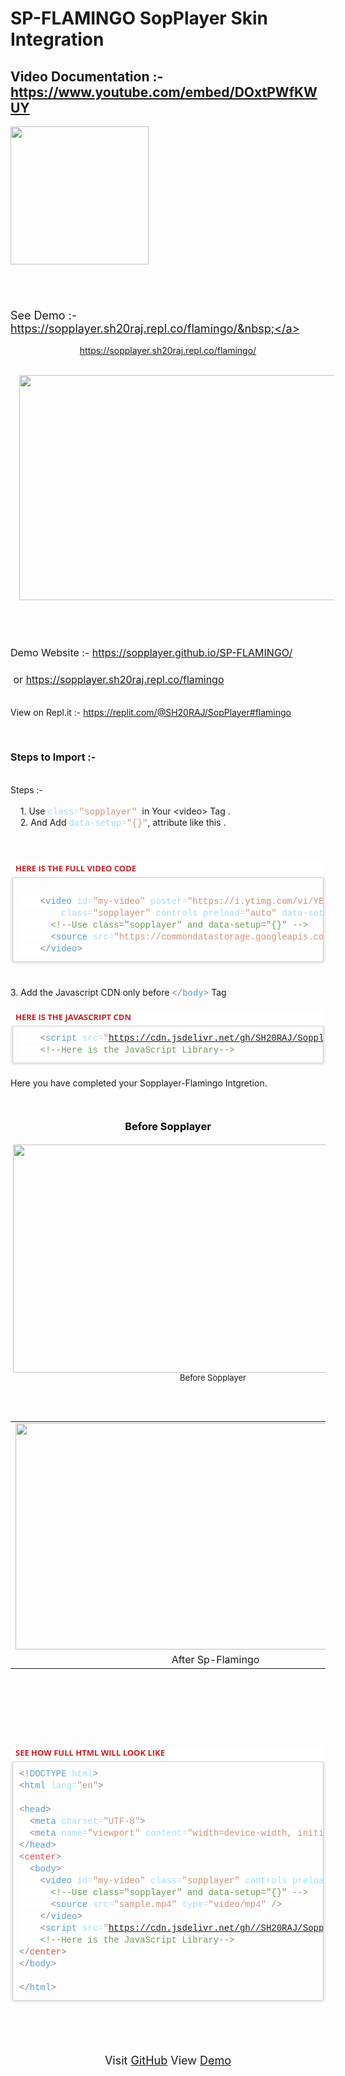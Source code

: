 # SP-FLAMINGO SopPlayer Skin Integration
  
    
 ##   Video Documentation :- https://www.youtube.com/embed/DOxtPWfKWUY
  
<img height="221" src="https://1.bp.blogspot.com/-GyvrQGGJemM/YBpPg_hWpbI/AAAAAAAAAfs/a3VhRqcsSKwzXyeWketUGqq0Bs8BZ3pHwCLcBGAsYHQ/w221-h221/play.png" width="221" /></div><div class="separator" style="clear: both; text-align: center;"><br /></div><div class="separator" style="clear: both; text-align: center;"><br /></div><h3 style="text-align: left;"><span style="font-weight: normal;"><span style="font-size: large;">See Demo :- <a href="https://sopplayer.sh20raj.repl.co/flamingo/" target="_blank" rel="dofollow">https://sopplayer.sh20raj.repl.co/flamingo/&nbsp;</a></span></span></h3><div style="text-align: center;">

  

https://sopplayer.sh20raj.repl.co/flamingo/


</div><div><br /></div><div class="separator" style="clear: both; text-align: center;"><a href="https://1.bp.blogspot.com/-R6vR1X23fEw/YBpPzdiX8wI/AAAAAAAAAf0/lk_2ivo5HI4ZTXz2dtDrR-iI8aeUcLRXwCLcBGAsYHQ/s1039/sp-flamingo.PNG" style="margin-left: 1em; margin-right: 1em;"><img border="0" data-original-height="586" data-original-width="1039" height="360" src="https://1.bp.blogspot.com/-R6vR1X23fEw/YBpPzdiX8wI/AAAAAAAAAf0/lk_2ivo5HI4ZTXz2dtDrR-iI8aeUcLRXwCLcBGAsYHQ/w640-h360/sp-flamingo.PNG" width="640" /></a></div><div><br /></div><div><br /></div><div><br /></div><h3 style="text-align: left;"><span style="font-size: medium; font-weight: normal;">Demo Website :-&nbsp;<a href="https://sopplayer.github.io/SP-FLAMINGO/">https://sopplayer.github.io/SP-FLAMINGO/</a></span></h3><h3 style="text-align: left;"><span style="font-size: medium; font-weight: normal;">&nbsp;or&nbsp;<a href="https://sopplayer.sh20raj.repl.co/flamingo">https://sopplayer.sh20raj.repl.co/flamingo</a></span></h3><div><br /></div><div>View on Repl.it :-&nbsp;<a href="https://replit.com/@SH20RAJ/SopPlayer#flamingo">https://replit.com/@SH20RAJ/SopPlayer#flamingo</a></div><p><br /></p><h3 style="text-align: left;"><span style="font-size: medium;">Steps to Import :-&nbsp;</span></h3><div><br /></div><div style="background-attachment: initial; background-clip: initial; background-image: initial; background-origin: initial; background-position: 0px 0px; background-repeat: initial; background-size: initial; border: 0px; margin: 0px; outline: 0px; padding: 0px; transition: all 0.3s ease 0s; vertical-align: baseline;"><div style="background-attachment: initial; background-clip: initial; background-image: initial; background-origin: initial; background-position: 0px 0px; background-repeat: initial; background-size: initial; border: 0px; margin: 0px; outline: 0px; padding: 0px; transition: all 0.3s ease 0s; vertical-align: baseline;">Steps :-&nbsp;</div><div style="background-attachment: initial; background-clip: initial; background-image: initial; background-origin: initial; background-position: 0px 0px; background-repeat: initial; background-size: initial; border: 0px; margin: 0px; outline: 0px; padding: 0px; transition: all 0.3s ease 0s; vertical-align: baseline;"><br style="outline: 0px; transition: all 0.3s ease 0s;" /></div><div style="background-attachment: initial; background-clip: initial; background-image: initial; background-origin: initial; background-position: 0px 0px; background-repeat: initial; background-size: initial; border: 0px; margin: 0px; outline: 0px; padding: 0px; transition: all 0.3s ease 0s; vertical-align: baseline;">&nbsp;<span style="background-attachment: initial; background-clip: initial; background-image: initial; background-origin: initial; background-position: 0px 0px; background-repeat: initial; background-size: initial; border: 0px; margin: 0px; outline: 0px; padding: 0px; transition: all 0.3s ease 0s; vertical-align: baseline;">&nbsp;&nbsp;&nbsp;</span>1. Use&nbsp;<span style="background-attachment: initial; background-clip: initial; background-image: initial; background-origin: initial; background-position: 0px 0px; background-repeat: initial; background-size: initial; border: 0px; color: #9cdcfe; font-family: Consolas, &quot;Courier New&quot;, monospace; font-size: 14px; margin: 0px; outline: 0px; padding: 0px; transition: all 0.3s ease 0s; vertical-align: baseline; white-space: pre;">class</span><span style="background: 0px 0px white; border: 0px; color: #d4d4d4; font-family: Consolas, &quot;Courier New&quot;, monospace; font-size: 14px; margin: 0px; outline: 0px; padding: 0px; transition: all 0.3s ease 0s; vertical-align: baseline; white-space: pre;">=</span><span style="background-attachment: initial; background-clip: initial; background-image: initial; background-origin: initial; background-position: 0px 0px; background-repeat: initial; background-size: initial; border: 0px; color: #ce9178; font-family: Consolas, &quot;Courier New&quot;, monospace; font-size: 14px; margin: 0px; outline: 0px; padding: 0px; transition: all 0.3s ease 0s; vertical-align: baseline; white-space: pre;">"sopplayer" </span>in Your &lt;video&gt; Tag .</div><div style="background-attachment: initial; background-clip: initial; background-image: initial; background-origin: initial; background-position: 0px 0px; background-repeat: initial; background-size: initial; border: 0px; margin: 0px; outline: 0px; padding: 0px; transition: all 0.3s ease 0s; vertical-align: baseline;"><span style="background-attachment: initial; background-clip: initial; background-image: initial; background-origin: initial; background-position: 0px 0px; background-repeat: initial; background-size: initial; border: 0px; margin: 0px; outline: 0px; padding: 0px; transition: all 0.3s ease 0s; vertical-align: baseline;">&nbsp;&nbsp; &nbsp;</span>2. And Add&nbsp;<span style="background-attachment: initial; background-clip: initial; background-image: initial; background-origin: initial; background-position: 0px 0px; background-repeat: initial; background-size: initial; border: 0px; color: #9cdcfe; font-family: Consolas, &quot;Courier New&quot;, monospace; font-size: 14px; margin: 0px; outline: 0px; padding: 0px; transition: all 0.3s ease 0s; vertical-align: baseline; white-space: pre;">data-setup</span><span style="background: 0px 0px white; border: 0px; color: #d4d4d4; font-family: Consolas, &quot;Courier New&quot;, monospace; font-size: 14px; margin: 0px; outline: 0px; padding: 0px; transition: all 0.3s ease 0s; vertical-align: baseline; white-space: pre;">=</span><span style="background-attachment: initial; background-clip: initial; background-image: initial; background-origin: initial; background-position: 0px 0px; background-repeat: initial; background-size: initial; border: 0px; color: #ce9178; font-family: Consolas, &quot;Courier New&quot;, monospace; font-size: 14px; margin: 0px; outline: 0px; padding: 0px; transition: all 0.3s ease 0s; vertical-align: baseline; white-space: pre;">"{}"</span>, attribute like this .</div><div style="background-attachment: initial; background-clip: initial; background-image: initial; background-origin: initial; background-position: 0px 0px; background-repeat: initial; background-size: initial; border: 0px; margin: 0px; outline: 0px; padding: 0px; transition: all 0.3s ease 0s; vertical-align: baseline;"><br style="outline: 0px; transition: all 0.3s ease 0s;" /></div><div style="background-attachment: initial; background-clip: initial; background-image: initial; background-origin: initial; background-position: 0px 0px; background-repeat: initial; background-size: initial; border: 0px; margin: 0px; outline: 0px; padding: 0px; transition: all 0.3s ease 0s; vertical-align: baseline;"><br style="outline: 0px; transition: all 0.3s ease 0s;" /></div><div style="background-attachment: initial; background-clip: initial; background-image: initial; background-origin: initial; background-position: 0px 0px; background-repeat: initial; background-size: initial; border: 0px; margin: 0px; outline: 0px; padding: 0px; transition: all 0.3s ease 0s; vertical-align: baseline;"><br /></div><div style="background-attachment: initial; background-clip: initial; background-image: initial; background-origin: initial; background-position: 0px 0px; background-repeat: initial; background-size: initial; border: 0px; margin: 0px; outline: 0px; padding: 0px; transition: all 0.3s ease 0s; vertical-align: baseline;"><div class="block section ng-scope" data-pos="1" ng-if="is_sidebar === undefined || is_sidebar == !!section.sidebar" ng-repeat="(k, section) in sections" style="background-attachment: initial; background-clip: initial; background-image: initial; background-origin: initial; background-position: 0px 0px; background-repeat: initial; background-size: initial; border: 0px; box-sizing: border-box; margin: 0px 0px 20px; outline: 0px; padding: 0px; position: relative; transition: all 0.3s ease 0s; vertical-align: baseline;"><div ng-switch="section.type" style="background-attachment: initial; background-clip: initial; background-image: initial; background-origin: initial; background-position: 0px 0px; background-repeat: initial; background-size: initial; border: 0px; box-sizing: border-box; margin: 0px; outline: 0px; padding: 0px; transition: all 0.3s ease 0s; vertical-align: baseline;"><div class="ng-scope" ng-switch-when="code" style="background-attachment: initial; background-clip: initial; background-image: initial; background-origin: initial; background-position: 0px 0px; background-repeat: initial; background-size: initial; border: 0px; box-sizing: border-box; margin: 0px; outline: 0px; padding: 0px; transition: all 0.3s ease 0s; vertical-align: baseline;"><div class="block-code block-show-code ng-isolate-scope ng-valid" ng-model="section.data" style="background-attachment: initial; background-clip: initial; background-image: initial; background-origin: initial; background-position: 0px 0px; background-repeat: initial; background-size: initial; border-radius: 3px; border: 0px; box-sizing: border-box; margin: 0px 0px 20px; outline: 0px; padding: 3px; transition: all 0.3s ease 0s; vertical-align: baseline;" type="section.type"><div class="code-tabs" style="background: 0px 0px white; border: 0px; box-sizing: border-box; color: #474a54; font-family: &quot;Open Sans&quot;, sans-serif; font-size: 14px; margin: -1px 0px 0px; outline: 0px; padding: 0px; position: relative; transition: all 0.3s ease 0s; vertical-align: baseline; z-index: 10;"><div class="ng-scope tab on" ng-class="{tab: true, on:$index==current, off:$index!=current}" ng-repeat="tab in data.codes track by $id($index)" style="background: 0px 0px; border: 0px; box-sizing: border-box; color: #bbbbbb; display: inline-block; font-size: 13px; margin: 0px; outline: 0px; padding: 0px; transition: all 0.3s ease 0s; vertical-align: baseline;"><span class="ng-binding ng-scope" ng-if="!tab.status" style="background: 0px 0px; border: 0px; box-sizing: border-box; color: #ce2025; display: inline-block; font-weight: 700; margin: 0px; outline: 0px; padding: 2px 5px 5px; transition: all 0.3s ease 0s; vertical-align: baseline;">HERE IS THE FULL VIDEO CODE</span></div></div><div class="ng-scope" ng-repeat="tab in data.codes track by $id($index)" ng-show="$index==current" style="background-attachment: initial; background-clip: initial; background-image: initial; background-origin: initial; background-position: 0px 0px; background-repeat: initial; background-size: initial; border: 0px; box-sizing: border-box; margin: 0px; outline: 0px; padding: 0px; transition: all 0.3s ease 0s; vertical-align: baseline;"><pre class="cm-s-neo" data-mode="html" ng-if="data.codes[$index].code != &quot;&quot;" style="background-attachment: initial; background-clip: initial; background-image: initial; background-origin: initial; background-position: 0px 0px; background-repeat: initial; background-size: initial; border-radius: 4px; border: 1px solid rgb(204, 204, 204); box-shadow: rgb(238, 238, 238) 0px 0px 0px 3px; box-sizing: border-box; line-height: 1.42857; margin-bottom: 0px; margin-top: 0px; outline: 0px; overflow-wrap: break-word; overflow: auto; padding: 10px; transition: all 0.3s ease 0s; vertical-align: baseline; word-break: break-all;"><div style="background-attachment: initial; background-clip: initial; background-image: initial; background-origin: initial; background-position: 0px 0px; background-repeat: initial; background-size: initial; border: 0px; line-height: 19px; margin: 0px; outline: 0px; padding: 0px; transition: all 0.3s ease 0s; vertical-align: baseline;"><div style="background-attachment: initial; background-clip: initial; background-image: initial; background-origin: initial; background-position: 0px 0px; background-repeat: initial; background-size: initial; border: 0px; line-height: 19px; margin: 0px; outline: 0px; padding: 0px; transition: all 0.3s ease 0s; vertical-align: baseline;"><div style="background-attachment: initial; background-clip: initial; background-image: initial; background-origin: initial; background-position: 0px 0px; background-repeat: initial; background-size: initial; border: 0px; color: #d4d4d4; font-family: Consolas, &quot;Courier New&quot;, monospace; font-size: 14px; margin: 0px; outline: 0px; padding: 0px; transition: all 0.3s ease 0s; vertical-align: baseline; white-space: pre;"><br style="outline: 0px; transition: all 0.3s ease 0s;" /></div><div style="background-attachment: initial; background-clip: initial; background-image: initial; background-origin: initial; background-position: 0px 0px; background-repeat: initial; background-size: initial; border: 0px; margin: 0px; outline: 0px; padding: 0px; transition: all 0.3s ease 0s; vertical-align: baseline;"><span style="background: 0px 0px white; border: 0px; color: #d4d4d4; font-family: Consolas, &quot;Courier New&quot;, monospace; font-size: 14px; margin: 0px; outline: 0px; padding: 0px; transition: all 0.3s ease 0s; vertical-align: baseline; white-space: pre;">&nbsp;&nbsp;&nbsp;&nbsp;<span style="background: 0px 0px; border: 0px; color: grey; margin: 0px; outline: 0px; padding: 0px; transition: all 0.3s ease 0s; vertical-align: baseline;">&lt;</span><span style="background: 0px 0px; border: 0px; color: #569cd6; margin: 0px; outline: 0px; padding: 0px; transition: all 0.3s ease 0s; vertical-align: baseline;">video</span>&nbsp;<span style="background: 0px 0px; border: 0px; color: #9cdcfe; margin: 0px; outline: 0px; padding: 0px; transition: all 0.3s ease 0s; vertical-align: baseline;">id</span>=<span style="background: 0px 0px; border: 0px; color: #ce9178; margin: 0px; outline: 0px; padding: 0px; transition: all 0.3s ease 0s; vertical-align: baseline;">"my-video"</span>&nbsp;<span style="background: 0px 0px; border: 0px; color: #9cdcfe; margin: 0px; outline: 0px; padding: 0px; transition: all 0.3s ease 0s; vertical-align: baseline;">poster</span></span><span style="background-color: white; color: #d4d4d4; font-family: Consolas, &quot;Courier New&quot;, monospace; font-size: 14px; white-space: pre;">=</span><span style="color: #ce9178; font-family: Consolas, &quot;Courier New&quot;, monospace; font-size: 14px; white-space: pre;">"</span><span style="color: #ce9178; font-family: Consolas, Courier New, monospace;">https://i.ytimg.com/vi/YE7VzlLtp-4/maxresdefault.jpg</span><span style="color: #ce9178; font-family: Consolas, &quot;Courier New&quot;, monospace; font-size: 14px; white-space: pre;">"</span><span style="background-attachment: initial; background-clip: initial; background-image: initial; background-origin: initial; background-position: 0px 0px; background-repeat: initial; background-size: initial; border: 0px; color: #9cdcfe; font-family: Consolas, &quot;Courier New&quot;, monospace; font-size: 14px; margin: 0px; outline: 0px; padding: 0px; transition: all 0.3s ease 0s; vertical-align: baseline; white-space: pre;">  </span></div><div style="background-attachment: initial; background-clip: initial; background-image: initial; background-origin: initial; background-position: 0px 0px; background-repeat: initial; background-size: initial; border: 0px; color: #d4d4d4; font-family: Consolas, &quot;Courier New&quot;, monospace; font-size: 14px; margin: 0px; outline: 0px; padding: 0px; transition: all 0.3s ease 0s; vertical-align: baseline; white-space: pre;"><span style="background-attachment: initial; background-clip: initial; background-image: initial; background-origin: initial; background-position: 0px 0px; background-repeat: initial; background-size: initial; border: 0px; color: #9cdcfe; margin: 0px; outline: 0px; padding: 0px; transition: all 0.3s ease 0s; vertical-align: baseline;"><span>&nbsp;&nbsp; &nbsp;</span><span>&nbsp;&nbsp; &nbsp;</span>class</span><span style="background-color: white;">=</span><span style="background-attachment: initial; background-clip: initial; background-image: initial; background-origin: initial; background-position: 0px 0px; background-repeat: initial; background-size: initial; border: 0px; color: #ce9178; margin: 0px; outline: 0px; padding: 0px; transition: all 0.3s ease 0s; vertical-align: baseline;">"sopplayer"</span><span style="background-color: white;">&nbsp;</span><span style="background-attachment: initial; background-clip: initial; background-image: initial; background-origin: initial; background-position: 0px 0px; background-repeat: initial; background-size: initial; border: 0px; color: #9cdcfe; margin: 0px; outline: 0px; padding: 0px; transition: all 0.3s ease 0s; vertical-align: baseline;">controls</span><span style="background-color: white;">&nbsp;</span><span style="background-attachment: initial; background-clip: initial; background-image: initial; background-origin: initial; background-position: 0px 0px; background-repeat: initial; background-size: initial; border: 0px; color: #9cdcfe; margin: 0px; outline: 0px; padding: 0px; transition: all 0.3s ease 0s; vertical-align: baseline;">preload</span><span style="background-color: white;">=</span><span style="background-attachment: initial; background-clip: initial; background-image: initial; background-origin: initial; background-position: 0px 0px; background-repeat: initial; background-size: initial; border: 0px; color: #ce9178; margin: 0px; outline: 0px; padding: 0px; transition: all 0.3s ease 0s; vertical-align: baseline;">"auto"</span><span style="background-color: white;">&nbsp;</span><span style="background-attachment: initial; background-clip: initial; background-image: initial; background-origin: initial; background-position: 0px 0px; background-repeat: initial; background-size: initial; border: 0px; color: #9cdcfe; margin: 0px; outline: 0px; padding: 0px; transition: all 0.3s ease 0s; vertical-align: baseline;">data-setup</span><span style="background-color: white;">=</span><span style="background-attachment: initial; background-clip: initial; background-image: initial; background-origin: initial; background-position: 0px 0px; background-repeat: initial; background-size: initial; border: 0px; color: #ce9178; margin: 0px; outline: 0px; padding: 0px; transition: all 0.3s ease 0s; vertical-align: baseline;">"{}"</span><span style="background-color: white;">&nbsp;</span><span style="background-attachment: initial; background-clip: initial; background-image: initial; background-origin: initial; background-position: 0px 0px; background-repeat: initial; background-size: initial; border: 0px; color: #9cdcfe; margin: 0px; outline: 0px; padding: 0px; transition: all 0.3s ease 0s; vertical-align: baseline;">width</span><span style="background-color: white;">=</span><span style="background-attachment: initial; background-clip: initial; background-image: initial; background-origin: initial; background-position: 0px 0px; background-repeat: initial; background-size: initial; border: 0px; color: #ce9178; margin: 0px; outline: 0px; padding: 0px; transition: all 0.3s ease 0s; vertical-align: baseline;">"500px"</span><span style="background-attachment: initial; background-clip: initial; background-image: initial; background-origin: initial; background-position: 0px 0px; background-repeat: initial; background-size: initial; border: 0px; color: grey; margin: 0px; outline: 0px; padding: 0px; transition: all 0.3s ease 0s; vertical-align: baseline;">&gt;</span></div><div style="background-attachment: initial; background-clip: initial; background-image: initial; background-origin: initial; background-position: 0px 0px; background-repeat: initial; background-size: initial; border: 0px; color: #d4d4d4; font-family: Consolas, &quot;Courier New&quot;, monospace; font-size: 14px; margin: 0px; outline: 0px; padding: 0px; transition: all 0.3s ease 0s; vertical-align: baseline; white-space: pre;"><span style="background: 0px 0px white; border: 0px; margin: 0px; outline: 0px; padding: 0px; transition: all 0.3s ease 0s; vertical-align: baseline;">&nbsp;&nbsp;&nbsp;&nbsp;&nbsp;&nbsp;<span style="background: 0px 0px; border: 0px; color: #6a9955; margin: 0px; outline: 0px; padding: 0px; transition: all 0.3s ease 0s; vertical-align: baseline;">&lt;!--Use&nbsp;class="sopplayer"&nbsp;and&nbsp;data-setup="{}"&nbsp;--&gt;</span></span></div><div style="background-attachment: initial; background-clip: initial; background-image: initial; background-origin: initial; background-position: 0px 0px; background-repeat: initial; background-size: initial; border: 0px; color: #d4d4d4; font-family: Consolas, &quot;Courier New&quot;, monospace; font-size: 14px; margin: 0px; outline: 0px; padding: 0px; transition: all 0.3s ease 0s; vertical-align: baseline; white-space: pre;"><span style="background: 0px 0px white; border: 0px; margin: 0px; outline: 0px; padding: 0px; transition: all 0.3s ease 0s; vertical-align: baseline;">&nbsp;&nbsp;&nbsp;&nbsp;&nbsp;&nbsp;<span style="background: 0px 0px; border: 0px; color: grey; margin: 0px; outline: 0px; padding: 0px; transition: all 0.3s ease 0s; vertical-align: baseline;">&lt;</span><span style="background: 0px 0px; border: 0px; color: #569cd6; margin: 0px; outline: 0px; padding: 0px; transition: all 0.3s ease 0s; vertical-align: baseline;">source</span>&nbsp;<span style="background: 0px 0px; border: 0px; color: #9cdcfe; margin: 0px; outline: 0px; padding: 0px; transition: all 0.3s ease 0s; vertical-align: baseline;">src</span>=<span style="background: 0px 0px; border: 0px; color: #ce9178; margin: 0px; outline: 0px; padding: 0px; transition: all 0.3s ease 0s; vertical-align: baseline;">"https://commondatastorage.googleapis.com/gtv-videos-bucket/CastVideos/mp4/BigBuckBunny.mp4"</span>&nbsp;<span style="background: 0px 0px; border: 0px; color: #9cdcfe; margin: 0px; outline: 0px; padding: 0px; transition: all 0.3s ease 0s; vertical-align: baseline;">type</span>=<span style="background: 0px 0px; border: 0px; color: #ce9178; margin: 0px; outline: 0px; padding: 0px; transition: all 0.3s ease 0s; vertical-align: baseline;">"video/mp4"</span>&nbsp;<span style="background: 0px 0px; border: 0px; color: grey; margin: 0px; outline: 0px; padding: 0px; transition: all 0.3s ease 0s; vertical-align: baseline;">/&gt;</span></span></div><div style="background-attachment: initial; background-clip: initial; background-image: initial; background-origin: initial; background-position: 0px 0px; background-repeat: initial; background-size: initial; border: 0px; color: #d4d4d4; font-family: Consolas, &quot;Courier New&quot;, monospace; font-size: 14px; margin: 0px; outline: 0px; padding: 0px; transition: all 0.3s ease 0s; vertical-align: baseline; white-space: pre;"><span style="background: 0px 0px white; border: 0px; margin: 0px; outline: 0px; padding: 0px; transition: all 0.3s ease 0s; vertical-align: baseline;">&nbsp;&nbsp;&nbsp;&nbsp;<span style="background: 0px 0px; border: 0px; color: grey; margin: 0px; outline: 0px; padding: 0px; transition: all 0.3s ease 0s; vertical-align: baseline;">&lt;/</span><span style="background: 0px 0px; border: 0px; color: #569cd6; margin: 0px; outline: 0px; padding: 0px; transition: all 0.3s ease 0s; vertical-align: baseline;">video</span><span style="background: 0px 0px; border: 0px; color: grey; margin: 0px; outline: 0px; padding: 0px; transition: all 0.3s ease 0s; vertical-align: baseline;">&gt;</span></span></div></div></div></pre></div></div></div></div></div><p style="background-attachment: initial; background-clip: initial; background-image: initial; background-origin: initial; background-position: 0px 0px; background-repeat: initial; background-size: initial; border: 0px; margin: 0px; outline: 0px; padding: 0px; transition: all 0.3s ease 0s; vertical-align: baseline;"><br /></p><p style="background-attachment: initial; background-clip: initial; background-image: initial; background-origin: initial; background-position: 0px 0px; background-repeat: initial; background-size: initial; border: 0px; margin: 0px; outline: 0px; padding: 0px; transition: all 0.3s ease 0s; vertical-align: baseline;">3. Add the Javascript CDN only before&nbsp;<span style="background-attachment: initial; background-clip: initial; background-image: initial; background-origin: initial; background-position: 0px 0px; background-repeat: initial; background-size: initial; border: 0px; color: grey; font-family: Consolas, &quot;Courier New&quot;, monospace; font-size: 14px; margin: 0px; outline: 0px; padding: 0px; transition: all 0.3s ease 0s; vertical-align: baseline; white-space: pre;">&lt;/</span><span style="background-attachment: initial; background-clip: initial; background-image: initial; background-origin: initial; background-position: 0px 0px; background-repeat: initial; background-size: initial; border: 0px; color: #569cd6; font-family: Consolas, &quot;Courier New&quot;, monospace; font-size: 14px; margin: 0px; outline: 0px; padding: 0px; transition: all 0.3s ease 0s; vertical-align: baseline; white-space: pre;">body</span><span style="background-attachment: initial; background-clip: initial; background-image: initial; background-origin: initial; background-position: 0px 0px; background-repeat: initial; background-size: initial; border: 0px; color: grey; font-family: Consolas, &quot;Courier New&quot;, monospace; font-size: 14px; margin: 0px; outline: 0px; padding: 0px; transition: all 0.3s ease 0s; vertical-align: baseline; white-space: pre;">&gt;</span>&nbsp;Tag</p></div><div style="background-attachment: initial; background-clip: initial; background-image: initial; background-origin: initial; background-position: 0px 0px; background-repeat: initial; background-size: initial; border: 0px; margin: 0px; outline: 0px; padding: 0px; transition: all 0.3s ease 0s; vertical-align: baseline;"><p style="background-attachment: initial; background-clip: initial; background-image: initial; background-origin: initial; background-position: 0px 0px; background-repeat: initial; background-size: initial; border: 0px; margin: 0px; outline: 0px; padding: 0px; transition: all 0.3s ease 0s; vertical-align: baseline;"><br style="outline: 0px; transition: all 0.3s ease 0s;" /></p><div class="block section ng-scope" data-pos="1" ng-if="is_sidebar === undefined || is_sidebar == !!section.sidebar" ng-repeat="(k, section) in sections" style="background-attachment: initial; background-clip: initial; background-image: initial; background-origin: initial; background-position: 0px 0px; background-repeat: initial; background-size: initial; border: 0px; box-sizing: border-box; color: #474a54; font-family: &quot;Open Sans&quot;, sans-serif; font-size: 14px; margin: 0px 0px 20px; outline: 0px; padding: 0px; position: relative; transition: all 0.3s ease 0s; vertical-align: baseline;"><div ng-switch="section.type" style="background-attachment: initial; background-clip: initial; background-image: initial; background-origin: initial; background-position: 0px 0px; background-repeat: initial; background-size: initial; border: 0px; box-sizing: border-box; margin: 0px; outline: 0px; padding: 0px; transition: all 0.3s ease 0s; vertical-align: baseline;"><div class="ng-scope" ng-switch-when="code" style="background-attachment: initial; background-clip: initial; background-image: initial; background-origin: initial; background-position: 0px 0px; background-repeat: initial; background-size: initial; border: 0px; box-sizing: border-box; margin: 0px; outline: 0px; padding: 0px; transition: all 0.3s ease 0s; vertical-align: baseline;"><div class="block-code block-show-code ng-isolate-scope ng-valid" ng-model="section.data" style="background-attachment: initial; background-clip: initial; background-image: initial; background-origin: initial; background-position: 0px 0px; background-repeat: initial; background-size: initial; border-radius: 3px; border: 0px; box-sizing: border-box; margin: 0px 0px 20px; outline: 0px; padding: 3px; transition: all 0.3s ease 0s; vertical-align: baseline;" type="section.type"><div class="code-tabs" style="background: 0px 0px white; border: 0px; box-sizing: border-box; margin: -1px 0px 0px; outline: 0px; padding: 0px; position: relative; transition: all 0.3s ease 0s; vertical-align: baseline; z-index: 10;"><div class="ng-scope tab on" ng-class="{tab: true, on:$index==current, off:$index!=current}" ng-repeat="tab in data.codes track by $id($index)" style="background: 0px 0px; border: 0px; box-sizing: border-box; color: #bbbbbb; display: inline-block; font-size: 13px; margin: 0px; outline: 0px; padding: 0px; transition: all 0.3s ease 0s; vertical-align: baseline;"><span class="ng-binding ng-scope" ng-if="!tab.status" style="background: 0px 0px; border: 0px; box-sizing: border-box; color: #ce2025; display: inline-block; font-weight: 700; margin: 0px; outline: 0px; padding: 2px 5px 5px; transition: all 0.3s ease 0s; vertical-align: baseline;">HERE IS THE JAVASCRIPT CDN</span></div></div><div class="ng-scope" ng-repeat="tab in data.codes track by $id($index)" ng-show="$index==current" style="background-attachment: initial; background-clip: initial; background-image: initial; background-origin: initial; background-position: 0px 0px; background-repeat: initial; background-size: initial; border: 0px; box-sizing: border-box; margin: 0px; outline: 0px; padding: 0px; transition: all 0.3s ease 0s; vertical-align: baseline;"><pre class="cm-s-neo" data-mode="html" ng-if="data.codes[$index].code != &quot;&quot;" style="background-attachment: initial; background-clip: initial; background-image: initial; background-origin: initial; background-position: 0px 0px; background-repeat: initial; background-size: initial; border-radius: 4px; border: 1px solid rgb(204, 204, 204); box-shadow: rgb(238, 238, 238) 0px 0px 0px 3px; box-sizing: border-box; color: #4d4d4c; font-family: Monaco, Menlo, Consolas, &quot;courier new&quot;, monospace; font-size: 12px; line-height: 1.42857; margin-bottom: 0px; margin-top: 0px; outline: 0px; overflow-wrap: break-word; overflow: auto; padding: 10px; transition: all 0.3s ease 0s; vertical-align: baseline; white-space: pre-wrap; word-break: break-all;"><div style="background-attachment: initial; background-clip: initial; background-image: initial; background-origin: initial; background-position: 0px 0px; background-repeat: initial; background-size: initial; border: 0px; color: #d4d4d4; font-family: Consolas, &quot;Courier New&quot;, monospace; font-size: 14px; line-height: 19px; margin: 0px; outline: 0px; padding: 0px; transition: all 0.3s ease 0s; vertical-align: baseline; white-space: pre;"><div style="background-attachment: initial; background-clip: initial; background-image: initial; background-origin: initial; background-position: 0px 0px; background-repeat: initial; background-size: initial; border: 0px; line-height: 19px; margin: 0px; outline: 0px; padding: 0px; transition: all 0.3s ease 0s; vertical-align: baseline;"><div style="background-attachment: initial; background-clip: initial; background-image: initial; background-origin: initial; background-position: 0px 0px; background-repeat: initial; background-size: initial; border: 0px; margin: 0px; outline: 0px; padding: 0px; transition: all 0.3s ease 0s; vertical-align: baseline;"><span style="background: 0px 0px white; border: 0px; margin: 0px; outline: 0px; padding: 0px; transition: all 0.3s ease 0s; vertical-align: baseline;">&nbsp;&nbsp;&nbsp;&nbsp;<span style="background: 0px 0px; border: 0px; color: grey; margin: 0px; outline: 0px; padding: 0px; transition: all 0.3s ease 0s; vertical-align: baseline;">&lt;</span><span style="background: 0px 0px; border: 0px; color: #569cd6; margin: 0px; outline: 0px; padding: 0px; transition: all 0.3s ease 0s; vertical-align: baseline;">script</span>&nbsp;<span style="background: 0px 0px; border: 0px; color: #9cdcfe; margin: 0px; outline: 0px; padding: 0px; transition: all 0.3s ease 0s; vertical-align: baseline;">src</span>=<span style="background: 0px 0px; border: 0px; color: #ce9178; margin: 0px; outline: 0px; padding: 0px; transition: all 0.3s ease 0s; vertical-align: baseline;">"<a href="https://cdn.jsdelivr.net/gh/SH20RAJ/Sopplayer/flamingo/sp-flamingo.min.js">https://cdn.jsdelivr.net/gh/SH20RAJ/Sopplayer/flamingo/sp-flamingo.min.js</a>"</span><span style="background: 0px 0px; border: 0px; color: grey; margin: 0px; outline: 0px; padding: 0px; transition: all 0.3s ease 0s; vertical-align: baseline;">&gt;&lt;/</span><span style="background: 0px 0px; border: 0px; color: #569cd6; margin: 0px; outline: 0px; padding: 0px; transition: all 0.3s ease 0s; vertical-align: baseline;">script</span><span style="background: 0px 0px; border: 0px; color: grey; margin: 0px; outline: 0px; padding: 0px; transition: all 0.3s ease 0s; vertical-align: baseline;">&gt;</span></span></div><div style="background-attachment: initial; background-clip: initial; background-image: initial; background-origin: initial; background-position: 0px 0px; background-repeat: initial; background-size: initial; border: 0px; margin: 0px; outline: 0px; padding: 0px; transition: all 0.3s ease 0s; vertical-align: baseline;"><span style="background: 0px 0px white; border: 0px; margin: 0px; outline: 0px; padding: 0px; transition: all 0.3s ease 0s; vertical-align: baseline;">&nbsp;&nbsp;&nbsp;&nbsp;<span style="background: 0px 0px; border: 0px; color: #6a9955; margin: 0px; outline: 0px; padding: 0px; transition: all 0.3s ease 0s; vertical-align: baseline;">&lt;!--Here&nbsp;is&nbsp;the&nbsp;JavaScript&nbsp;Library--&gt;</span></span></div></div></div></pre></div></div></div></div></div><p style="background-attachment: initial; background-clip: initial; background-image: initial; background-origin: initial; background-position: 0px 0px; background-repeat: initial; background-size: initial; border: 0px; margin: 0px; outline: 0px; padding: 0px; transition: all 0.3s ease 0s; vertical-align: baseline;">Here you have completed your Sopplayer-Flamingo Intgretion.&nbsp;</p><p style="background-attachment: initial; background-clip: initial; background-image: initial; background-origin: initial; background-position: 0px 0px; background-repeat: initial; background-size: initial; border: 0px; margin: 0px; outline: 0px; padding: 0px; transition: all 0.3s ease 0s; vertical-align: baseline;"><br /></p><p style="background-attachment: initial; background-clip: initial; background-image: initial; background-origin: initial; background-position: 0px 0px; background-repeat: initial; background-size: initial; border: 0px; margin: 0px; outline: 0px; padding: 0px; transition: all 0.3s ease 0s; vertical-align: baseline;"><br /></p><p style="background-attachment: initial; background-clip: initial; background-image: initial; background-origin: initial; background-position: 0px 0px; background-repeat: initial; background-size: initial; border: 0px; margin: 0px; outline: 0px; padding: 0px; transition: all 0.3s ease 0s; vertical-align: baseline;"><br style="outline: 0px; transition: all 0.3s ease 0s;" /></p><h3 style="background-attachment: initial; background-clip: initial; background-image: initial; background-origin: initial; background-position: 0px 0px; background-repeat: initial; background-size: initial; border: 0px; color: #010101; margin: 0px 0px 15px; outline: 0px; padding: 0px; position: relative; text-align: center; transition: all 0.3s ease 0s; vertical-align: baseline;">Before Sopplayer</h3></div><table align="center" cellpadding="0" cellspacing="0" class="tr-caption-container" style="background-attachment: initial; background-clip: initial; background-image: initial; background-origin: initial; background-position: 0px 0px; background-repeat: initial; background-size: initial; border: 0px; margin: 0px auto 0.5em; outline: 0px; padding: 4px; position: relative; transition: all 0.3s ease 0s; vertical-align: baseline;"><tbody style="background-attachment: initial; background-clip: initial; background-image: initial; background-origin: initial; background-position: 0px 0px; background-repeat: initial; background-size: initial; border: 0px; margin: 0px; outline: 0px; padding: 0px; transition: all 0.3s ease 0s; vertical-align: baseline;"><tr style="background-attachment: initial; background-clip: initial; background-image: initial; background-origin: initial; background-position: 0px 0px; background-repeat: initial; background-size: initial; border: 0px; margin: 0px; outline: 0px; padding: 0px; transition: all 0.3s ease 0s; vertical-align: baseline;"><td style="background-attachment: initial; background-clip: initial; background-image: initial; background-origin: initial; background-position: 0px 0px; background-repeat: initial; background-size: initial; border: 0px; margin: 0px; outline: 0px; padding: 0px; text-align: center; transition: all 0.3s ease 0s; vertical-align: baseline;"><a href="https://1.bp.blogspot.com/-pPXCh0HvCP4/X-cPV_H9i5I/AAAAAAAAAZg/dW7vPwvafR44FdtYowtEaT66Vz8ZfaPnACLcBGAsYHQ/s501/before.JPG" style="background-attachment: initial; background-clip: initial; background-image: initial; background-origin: initial; background-position: 0px 0px; background-repeat: initial; background-size: initial; border: 0px; color: #f2132d; margin: 0px auto; outline: 0px; padding: 0px; text-decoration-line: none; transition: all 0.3s ease 0s; vertical-align: baseline;"><img border="0" data-original-height="285" data-original-width="501" height="365" src="https://1.bp.blogspot.com/-pPXCh0HvCP4/X-cPV_H9i5I/AAAAAAAAAZg/dW7vPwvafR44FdtYowtEaT66Vz8ZfaPnACLcBGAsYHQ/w640-h365/before.JPG" style="background-attachment: initial; background-clip: initial; background-image: initial; background-origin: initial; background-position: 0px 0px; background-repeat: initial; background-size: initial; border: 0px; margin: 0px; max-width: 100%; outline: 0px; padding: 0px; position: relative; transition: all 0.3s ease 0s; vertical-align: baseline;" width="640" /></a></td></tr><tr style="background-attachment: initial; background-clip: initial; background-image: initial; background-origin: initial; background-position: 0px 0px; background-repeat: initial; background-size: initial; border: 0px; margin: 0px; outline: 0px; padding: 0px; transition: all 0.3s ease 0s; vertical-align: baseline;"><td class="tr-caption" style="background-attachment: initial; background-clip: initial; background-image: initial; background-origin: initial; background-position: 0px 0px; background-repeat: initial; background-size: initial; border: 0px; margin: 0px; outline: 0px; padding: 0px; text-align: center; transition: all 0.3s ease 0s; vertical-align: baseline;"><span style="font-size: small;">Before Sopplayer</span></td></tr></tbody></table><div class="separator" style="background-attachment: initial; background-clip: initial; background-image: initial; background-origin: initial; background-position: 0px 0px; background-repeat: initial; background-size: initial; border: 0px; clear: both; margin: 0px; outline: 0px; padding: 0px; text-align: center; transition: all 0.3s ease 0s; vertical-align: baseline;"><b style="background-attachment: initial; background-clip: initial; background-image: initial; background-origin: initial; background-position: 0px 0px; background-repeat: initial; background-size: initial; border: 0px; margin: 0px; outline: 0px; padding: 0px; transition: all 0.3s ease 0s; vertical-align: baseline;"><br /><br style="outline: 0px; transition: all 0.3s ease 0s;" /></b></div><table align="center" cellpadding="0" cellspacing="0" class="tr-caption-container" style="margin-left: auto; margin-right: auto;"><tbody><tr><td style="text-align: center;"><a href="https://1.bp.blogspot.com/-R6vR1X23fEw/YBpPzdiX8wI/AAAAAAAAAf4/jN9AfqQZR1U1_MkYx3clXCuhdywGFoCIQCPcBGAYYCw/s1039/sp-flamingo.PNG" style="margin-left: auto; margin-right: auto;"><img border="0" data-original-height="586" data-original-width="1039" height="362" src="https://1.bp.blogspot.com/-R6vR1X23fEw/YBpPzdiX8wI/AAAAAAAAAf4/jN9AfqQZR1U1_MkYx3clXCuhdywGFoCIQCPcBGAYYCw/w640-h362/sp-flamingo.PNG" width="640" /></a></td></tr><tr><td class="tr-caption" style="text-align: center;">After Sp-Flamingo</td></tr></tbody></table><br /><div class="separator" style="background-attachment: initial; background-clip: initial; background-image: initial; background-origin: initial; background-position: 0px 0px; background-repeat: initial; background-size: initial; border: 0px; clear: both; margin: 0px; outline: 0px; padding: 0px; text-align: center; transition: all 0.3s ease 0s; vertical-align: baseline;"><br style="outline: 0px; transition: all 0.3s ease 0s;" /><b style="background-attachment: initial; background-clip: initial; background-image: initial; background-origin: initial; background-position: 0px 0px; background-repeat: initial; background-size: initial; border: 0px; margin: 0px; outline: 0px; padding: 0px; transition: all 0.3s ease 0s; vertical-align: baseline;"><br style="outline: 0px; transition: all 0.3s ease 0s;" /></b></div><br style="outline: 0px; transition: all 0.3s ease 0s;" /><div style="background-attachment: initial; background-clip: initial; background-image: initial; background-origin: initial; background-position: 0px 0px; background-repeat: initial; background-size: initial; border: 0px; margin: 0px; outline: 0px; padding: 0px; transition: all 0.3s ease 0s; vertical-align: baseline;"><br style="outline: 0px; transition: all 0.3s ease 0s;" /></div><p style="background-attachment: initial; background-clip: initial; background-image: initial; background-origin: initial; background-position: 0px 0px; background-repeat: initial; background-size: initial; border: 0px; margin: 0px; outline: 0px; padding: 0px; transition: all 0.3s ease 0s; vertical-align: baseline;"></p><div class="block section ng-scope" data-pos="2" ng-if="is_sidebar === undefined || is_sidebar == !!section.sidebar" ng-repeat="(k, section) in sections" style="background: 0px 0px white; border: 0px; box-sizing: border-box; color: #474a54; font-family: &quot;Open Sans&quot;, sans-serif; font-size: 14px; margin: 0px 0px 20px; outline: 0px; padding: 0px; position: relative; transition: all 0.3s ease 0s; vertical-align: baseline;"><div ng-switch="section.type" style="background: 0px 0px; border: 0px; box-sizing: border-box; margin: 0px; outline: 0px; padding: 0px; transition: all 0.3s ease 0s; vertical-align: baseline;"><div class="ng-scope" ng-switch-when="textarea" style="background: 0px 0px; border: 0px; box-sizing: border-box; margin: 0px; outline: 0px; padding: 0px; transition: all 0.3s ease 0s; vertical-align: baseline;"><div class="ng-isolate-scope" marked="section.text" style="background: 0px 0px; border: 0px; box-sizing: border-box; margin: 0px; outline: 0px; padding: 0px; transition: all 0.3s ease 0s; vertical-align: baseline;"></div></div></div></div><p style="background-attachment: initial; background-clip: initial; background-image: initial; background-origin: initial; background-position: 0px 0px; background-repeat: initial; background-size: initial; border: 0px; margin: 0px; outline: 0px; padding: 0px; transition: all 0.3s ease 0s; vertical-align: baseline;"></p><div class="block section ng-scope" data-pos="1" ng-if="is_sidebar === undefined || is_sidebar == !!section.sidebar" ng-repeat="(k, section) in sections" style="background-attachment: initial; background-clip: initial; background-image: initial; background-origin: initial; background-position: 0px 0px; background-repeat: initial; background-size: initial; border: 0px; box-sizing: border-box; color: #474a54; font-family: &quot;Open Sans&quot;, sans-serif; font-size: 14px; margin: 0px 0px 20px; outline: 0px; padding: 0px; position: relative; transition: all 0.3s ease 0s; vertical-align: baseline;"><div ng-switch="section.type" style="background-attachment: initial; background-clip: initial; background-image: initial; background-origin: initial; background-position: 0px 0px; background-repeat: initial; background-size: initial; border: 0px; box-sizing: border-box; margin: 0px; outline: 0px; padding: 0px; transition: all 0.3s ease 0s; vertical-align: baseline;"><div class="ng-scope" ng-switch-when="code" style="background-attachment: initial; background-clip: initial; background-image: initial; background-origin: initial; background-position: 0px 0px; background-repeat: initial; background-size: initial; border: 0px; box-sizing: border-box; margin: 0px; outline: 0px; padding: 0px; transition: all 0.3s ease 0s; vertical-align: baseline;"><div class="block-code block-show-code ng-isolate-scope ng-valid" ng-model="section.data" style="background-attachment: initial; background-clip: initial; background-image: initial; background-origin: initial; background-position: 0px 0px; background-repeat: initial; background-size: initial; border-radius: 3px; border: 0px; box-sizing: border-box; margin: 0px 0px 20px; outline: 0px; padding: 3px; transition: all 0.3s ease 0s; vertical-align: baseline;" type="section.type"><div class="code-tabs" style="background: 0px 0px white; border: 0px; box-sizing: border-box; margin: -1px 0px 0px; outline: 0px; padding: 0px; position: relative; transition: all 0.3s ease 0s; vertical-align: baseline; z-index: 10;"><div class="ng-scope tab on" ng-class="{tab: true, on:$index==current, off:$index!=current}" ng-repeat="tab in data.codes track by $id($index)" style="background: 0px 0px; border: 0px; box-sizing: border-box; color: #bbbbbb; display: inline-block; font-size: 13px; margin: 0px; outline: 0px; padding: 0px; transition: all 0.3s ease 0s; vertical-align: baseline;"><span class="ng-binding ng-scope" ng-if="!tab.status" style="background: 0px 0px; border: 0px; box-sizing: border-box; color: #ce2025; display: inline-block; font-weight: 700; margin: 0px; outline: 0px; padding: 2px 5px 5px; transition: all 0.3s ease 0s; vertical-align: baseline;">SEE HOW FULL HTML&nbsp;WILL LOOK LIKE</span></div></div><div class="ng-scope" ng-repeat="tab in data.codes track by $id($index)" ng-show="$index==current" style="background-attachment: initial; background-clip: initial; background-image: initial; background-origin: initial; background-position: 0px 0px; background-repeat: initial; background-size: initial; border: 0px; box-sizing: border-box; margin: 0px; outline: 0px; padding: 0px; transition: all 0.3s ease 0s; vertical-align: baseline;"><pre class="cm-s-neo" data-mode="html" ng-if="data.codes[$index].code != &quot;&quot;" style="background-attachment: initial; background-clip: initial; background-image: initial; background-origin: initial; background-position: 0px 0px; background-repeat: initial; background-size: initial; border-radius: 4px; border: 1px solid rgb(204, 204, 204); box-shadow: rgb(238, 238, 238) 0px 0px 0px 3px; box-sizing: border-box; color: #4d4d4c; font-family: Monaco, Menlo, Consolas, &quot;courier new&quot;, monospace; font-size: 12px; line-height: 1.42857; margin-bottom: 0px; margin-top: 0px; outline: 0px; overflow-wrap: break-word; overflow: auto; padding: 10px; transition: all 0.3s ease 0s; vertical-align: baseline; white-space: pre-wrap; word-break: break-all;"><div style="background-attachment: initial; background-clip: initial; background-image: initial; background-origin: initial; background-position: 0px 0px; background-repeat: initial; background-size: initial; border: 0px; color: #d4d4d4; font-family: Consolas, &quot;Courier New&quot;, monospace; font-size: 14px; line-height: 19px; margin: 0px; outline: 0px; padding: 0px; transition: all 0.3s ease 0s; vertical-align: baseline; white-space: pre;"><div style="background-attachment: initial; background-clip: initial; background-image: initial; background-origin: initial; background-position: 0px 0px; background-repeat: initial; background-size: initial; border: 0px; margin: 0px; outline: 0px; padding: 0px; transition: all 0.3s ease 0s; vertical-align: baseline;"><div style="background-attachment: initial; background-clip: initial; background-image: initial; background-origin: initial; background-position: 0px 0px; background-repeat: initial; background-size: initial; border: 0px; line-height: 19px; margin: 0px; outline: 0px; padding: 0px; transition: all 0.3s ease 0s; vertical-align: baseline;"><div style="background-attachment: initial; background-clip: initial; background-image: initial; background-origin: initial; background-position: 0px 0px; background-repeat: initial; background-size: initial; border: 0px; margin: 0px; outline: 0px; padding: 0px; transition: all 0.3s ease 0s; vertical-align: baseline;"><span style="background: 0px 0px white; border: 0px; margin: 0px; outline: 0px; padding: 0px; transition: all 0.3s ease 0s; vertical-align: baseline;"><span style="background: 0px 0px; border: 0px; color: grey; margin: 0px; outline: 0px; padding: 0px; transition: all 0.3s ease 0s; vertical-align: baseline;">&lt;!</span><span style="background: 0px 0px; border: 0px; color: #569cd6; margin: 0px; outline: 0px; padding: 0px; transition: all 0.3s ease 0s; vertical-align: baseline;">DOCTYPE</span>&nbsp;<span style="background: 0px 0px; border: 0px; color: #9cdcfe; margin: 0px; outline: 0px; padding: 0px; transition: all 0.3s ease 0s; vertical-align: baseline;">html</span><span style="background: 0px 0px; border: 0px; color: grey; margin: 0px; outline: 0px; padding: 0px; transition: all 0.3s ease 0s; vertical-align: baseline;">&gt;</span></span></div><div style="background-attachment: initial; background-clip: initial; background-image: initial; background-origin: initial; background-position: 0px 0px; background-repeat: initial; background-size: initial; border: 0px; margin: 0px; outline: 0px; padding: 0px; transition: all 0.3s ease 0s; vertical-align: baseline;"><span style="background: 0px 0px white; border: 0px; margin: 0px; outline: 0px; padding: 0px; transition: all 0.3s ease 0s; vertical-align: baseline;"><span style="background: 0px 0px; border: 0px; color: grey; margin: 0px; outline: 0px; padding: 0px; transition: all 0.3s ease 0s; vertical-align: baseline;">&lt;</span><span style="background: 0px 0px; border: 0px; color: #569cd6; margin: 0px; outline: 0px; padding: 0px; transition: all 0.3s ease 0s; vertical-align: baseline;">html</span>&nbsp;<span style="background: 0px 0px; border: 0px; color: #9cdcfe; margin: 0px; outline: 0px; padding: 0px; transition: all 0.3s ease 0s; vertical-align: baseline;">lang</span>=<span style="background: 0px 0px; border: 0px; color: #ce9178; margin: 0px; outline: 0px; padding: 0px; transition: all 0.3s ease 0s; vertical-align: baseline;">"en"</span><span style="background: 0px 0px; border: 0px; color: grey; margin: 0px; outline: 0px; padding: 0px; transition: all 0.3s ease 0s; vertical-align: baseline;">&gt;</span></span></div><span style="background: 0px 0px white; border: 0px; margin: 0px; outline: 0px; padding: 0px; transition: all 0.3s ease 0s; vertical-align: baseline;"><br style="outline: 0px; transition: all 0.3s ease 0s;" /></span><div style="background-attachment: initial; background-clip: initial; background-image: initial; background-origin: initial; background-position: 0px 0px; background-repeat: initial; background-size: initial; border: 0px; margin: 0px; outline: 0px; padding: 0px; transition: all 0.3s ease 0s; vertical-align: baseline;"><span style="background: 0px 0px white; border: 0px; margin: 0px; outline: 0px; padding: 0px; transition: all 0.3s ease 0s; vertical-align: baseline;"><span style="background: 0px 0px; border: 0px; color: grey; margin: 0px; outline: 0px; padding: 0px; transition: all 0.3s ease 0s; vertical-align: baseline;">&lt;</span><span style="background: 0px 0px; border: 0px; color: #569cd6; margin: 0px; outline: 0px; padding: 0px; transition: all 0.3s ease 0s; vertical-align: baseline;">head</span><span style="background: 0px 0px; border: 0px; color: grey; margin: 0px; outline: 0px; padding: 0px; transition: all 0.3s ease 0s; vertical-align: baseline;">&gt;</span></span></div><div style="background-attachment: initial; background-clip: initial; background-image: initial; background-origin: initial; background-position: 0px 0px; background-repeat: initial; background-size: initial; border: 0px; margin: 0px; outline: 0px; padding: 0px; transition: all 0.3s ease 0s; vertical-align: baseline;"><span style="background: 0px 0px white; border: 0px; margin: 0px; outline: 0px; padding: 0px; transition: all 0.3s ease 0s; vertical-align: baseline;">&nbsp;&nbsp;<span style="background: 0px 0px; border: 0px; color: grey; margin: 0px; outline: 0px; padding: 0px; transition: all 0.3s ease 0s; vertical-align: baseline;">&lt;</span><span style="background: 0px 0px; border: 0px; color: #569cd6; margin: 0px; outline: 0px; padding: 0px; transition: all 0.3s ease 0s; vertical-align: baseline;">meta</span>&nbsp;<span style="background: 0px 0px; border: 0px; color: #9cdcfe; margin: 0px; outline: 0px; padding: 0px; transition: all 0.3s ease 0s; vertical-align: baseline;">charset</span>=<span style="background: 0px 0px; border: 0px; color: #ce9178; margin: 0px; outline: 0px; padding: 0px; transition: all 0.3s ease 0s; vertical-align: baseline;">"UTF-8"</span><span style="background: 0px 0px; border: 0px; color: grey; margin: 0px; outline: 0px; padding: 0px; transition: all 0.3s ease 0s; vertical-align: baseline;">&gt;</span></span></div><div style="background-attachment: initial; background-clip: initial; background-image: initial; background-origin: initial; background-position: 0px 0px; background-repeat: initial; background-size: initial; border: 0px; margin: 0px; outline: 0px; padding: 0px; transition: all 0.3s ease 0s; vertical-align: baseline;"><span style="background: 0px 0px white; border: 0px; margin: 0px; outline: 0px; padding: 0px; transition: all 0.3s ease 0s; vertical-align: baseline;">&nbsp;&nbsp;<span style="background: 0px 0px; border: 0px; color: grey; margin: 0px; outline: 0px; padding: 0px; transition: all 0.3s ease 0s; vertical-align: baseline;">&lt;</span><span style="background: 0px 0px; border: 0px; color: #569cd6; margin: 0px; outline: 0px; padding: 0px; transition: all 0.3s ease 0s; vertical-align: baseline;">meta</span>&nbsp;<span style="background: 0px 0px; border: 0px; color: #9cdcfe; margin: 0px; outline: 0px; padding: 0px; transition: all 0.3s ease 0s; vertical-align: baseline;">name</span>=<span style="background: 0px 0px; border: 0px; color: #ce9178; margin: 0px; outline: 0px; padding: 0px; transition: all 0.3s ease 0s; vertical-align: baseline;">"viewport"</span>&nbsp;<span style="background: 0px 0px; border: 0px; color: #9cdcfe; margin: 0px; outline: 0px; padding: 0px; transition: all 0.3s ease 0s; vertical-align: baseline;">content</span>=<span style="background: 0px 0px; border: 0px; color: #ce9178; margin: 0px; outline: 0px; padding: 0px; transition: all 0.3s ease 0s; vertical-align: baseline;">"width=device-width,&nbsp;initial-scale=1.0"</span><span style="background: 0px 0px; border: 0px; color: grey; margin: 0px; outline: 0px; padding: 0px; transition: all 0.3s ease 0s; vertical-align: baseline;">&gt;</span></span></div><div style="background-attachment: initial; background-clip: initial; background-image: initial; background-origin: initial; background-position: 0px 0px; background-repeat: initial; background-size: initial; border: 0px; margin: 0px; outline: 0px; padding: 0px; transition: all 0.3s ease 0s; vertical-align: baseline;"><span style="background: 0px 0px white; border: 0px; margin: 0px; outline: 0px; padding: 0px; transition: all 0.3s ease 0s; vertical-align: baseline;"><span style="background: 0px 0px; border: 0px; color: grey; margin: 0px; outline: 0px; padding: 0px; transition: all 0.3s ease 0s; vertical-align: baseline;">&lt;/</span><span style="background: 0px 0px; border: 0px; color: #569cd6; margin: 0px; outline: 0px; padding: 0px; transition: all 0.3s ease 0s; vertical-align: baseline;">head</span><span style="background: 0px 0px; border: 0px; color: grey; margin: 0px; outline: 0px; padding: 0px; transition: all 0.3s ease 0s; vertical-align: baseline;">&gt;</span></span></div><div style="background-attachment: initial; background-clip: initial; background-image: initial; background-origin: initial; background-position: 0px 0px; background-repeat: initial; background-size: initial; border: 0px; margin: 0px; outline: 0px; padding: 0px; transition: all 0.3s ease 0s; vertical-align: baseline;"><span style="background: 0px 0px white; border: 0px; margin: 0px; outline: 0px; padding: 0px; transition: all 0.3s ease 0s; vertical-align: baseline;"><span style="background: 0px 0px; border: 0px; color: grey; margin: 0px; outline: 0px; padding: 0px; transition: all 0.3s ease 0s; vertical-align: baseline;">&lt;</span><span style="background: 0px 0px; border: 0px; color: #f44747; margin: 0px; outline: 0px; padding: 0px; transition: all 0.3s ease 0s; vertical-align: baseline;">center</span><span style="background: 0px 0px; border: 0px; color: grey; margin: 0px; outline: 0px; padding: 0px; transition: all 0.3s ease 0s; vertical-align: baseline;">&gt;</span></span></div><div style="background-attachment: initial; background-clip: initial; background-image: initial; background-origin: initial; background-position: 0px 0px; background-repeat: initial; background-size: initial; border: 0px; margin: 0px; outline: 0px; padding: 0px; transition: all 0.3s ease 0s; vertical-align: baseline;"><span style="background: 0px 0px white; border: 0px; margin: 0px; outline: 0px; padding: 0px; transition: all 0.3s ease 0s; vertical-align: baseline;">&nbsp;&nbsp;<span style="background: 0px 0px; border: 0px; color: grey; margin: 0px; outline: 0px; padding: 0px; transition: all 0.3s ease 0s; vertical-align: baseline;">&lt;</span><span style="background: 0px 0px; border: 0px; color: #569cd6; margin: 0px; outline: 0px; padding: 0px; transition: all 0.3s ease 0s; vertical-align: baseline;">body</span><span style="background: 0px 0px; border: 0px; color: grey; margin: 0px; outline: 0px; padding: 0px; transition: all 0.3s ease 0s; vertical-align: baseline;">&gt;</span></span></div><div style="background-attachment: initial; background-clip: initial; background-image: initial; background-origin: initial; background-position: 0px 0px; background-repeat: initial; background-size: initial; border: 0px; margin: 0px; outline: 0px; padding: 0px; transition: all 0.3s ease 0s; vertical-align: baseline;"><span style="background: 0px 0px white; border: 0px; margin: 0px; outline: 0px; padding: 0px; transition: all 0.3s ease 0s; vertical-align: baseline;">&nbsp;&nbsp;&nbsp;&nbsp;<span style="background: 0px 0px; border: 0px; color: grey; margin: 0px; outline: 0px; padding: 0px; transition: all 0.3s ease 0s; vertical-align: baseline;">&lt;</span><span style="background: 0px 0px; border: 0px; color: #569cd6; margin: 0px; outline: 0px; padding: 0px; transition: all 0.3s ease 0s; vertical-align: baseline;">video</span>&nbsp;<span style="background: 0px 0px; border: 0px; color: #9cdcfe; margin: 0px; outline: 0px; padding: 0px; transition: all 0.3s ease 0s; vertical-align: baseline;">id</span>=<span style="background: 0px 0px; border: 0px; color: #ce9178; margin: 0px; outline: 0px; padding: 0px; transition: all 0.3s ease 0s; vertical-align: baseline;">"my-video"</span>&nbsp;<span style="background: 0px 0px; border: 0px; color: #9cdcfe; margin: 0px; outline: 0px; padding: 0px; transition: all 0.3s ease 0s; vertical-align: baseline;">class</span>=<span style="background: 0px 0px; border: 0px; color: #ce9178; margin: 0px; outline: 0px; padding: 0px; transition: all 0.3s ease 0s; vertical-align: baseline;">"sopplayer"</span>&nbsp;<span style="background: 0px 0px; border: 0px; color: #9cdcfe; margin: 0px; outline: 0px; padding: 0px; transition: all 0.3s ease 0s; vertical-align: baseline;">controls</span>&nbsp;<span style="background: 0px 0px; border: 0px; color: #9cdcfe; margin: 0px; outline: 0px; padding: 0px; transition: all 0.3s ease 0s; vertical-align: baseline;">preload</span>=<span style="background: 0px 0px; border: 0px; color: #ce9178; margin: 0px; outline: 0px; padding: 0px; transition: all 0.3s ease 0s; vertical-align: baseline;">"auto"</span>&nbsp;<span style="background: 0px 0px; border: 0px; color: #9cdcfe; margin: 0px; outline: 0px; padding: 0px; transition: all 0.3s ease 0s; vertical-align: baseline;">data-setup</span>=<span style="background: 0px 0px; border: 0px; color: #ce9178; margin: 0px; outline: 0px; padding: 0px; transition: all 0.3s ease 0s; vertical-align: baseline;">"{}"</span>&nbsp;<span style="background: 0px 0px; border: 0px; color: #9cdcfe; margin: 0px; outline: 0px; padding: 0px; transition: all 0.3s ease 0s; vertical-align: baseline;">width</span>=<span style="background: 0px 0px; border: 0px; color: #ce9178; margin: 0px; outline: 0px; padding: 0px; transition: all 0.3s ease 0s; vertical-align: baseline;">"500px"</span><span style="background: 0px 0px; border: 0px; color: grey; margin: 0px; outline: 0px; padding: 0px; transition: all 0.3s ease 0s; vertical-align: baseline;">&gt;</span></span></div><div style="background-attachment: initial; background-clip: initial; background-image: initial; background-origin: initial; background-position: 0px 0px; background-repeat: initial; background-size: initial; border: 0px; margin: 0px; outline: 0px; padding: 0px; transition: all 0.3s ease 0s; vertical-align: baseline;"><span style="background: 0px 0px white; border: 0px; margin: 0px; outline: 0px; padding: 0px; transition: all 0.3s ease 0s; vertical-align: baseline;">&nbsp;&nbsp;&nbsp;&nbsp;&nbsp;&nbsp;<span style="background: 0px 0px; border: 0px; color: #6a9955; margin: 0px; outline: 0px; padding: 0px; transition: all 0.3s ease 0s; vertical-align: baseline;">&lt;!--Use&nbsp;class="sopplayer"&nbsp;and&nbsp;data-setup="{}"&nbsp;--&gt;</span></span></div><div style="background-attachment: initial; background-clip: initial; background-image: initial; background-origin: initial; background-position: 0px 0px; background-repeat: initial; background-size: initial; border: 0px; margin: 0px; outline: 0px; padding: 0px; transition: all 0.3s ease 0s; vertical-align: baseline;"><span style="background: 0px 0px white; border: 0px; margin: 0px; outline: 0px; padding: 0px; transition: all 0.3s ease 0s; vertical-align: baseline;">&nbsp;&nbsp;&nbsp;&nbsp;&nbsp;&nbsp;<span style="background: 0px 0px; border: 0px; color: grey; margin: 0px; outline: 0px; padding: 0px; transition: all 0.3s ease 0s; vertical-align: baseline;">&lt;</span><span style="background: 0px 0px; border: 0px; color: #569cd6; margin: 0px; outline: 0px; padding: 0px; transition: all 0.3s ease 0s; vertical-align: baseline;">source</span>&nbsp;<span style="background: 0px 0px; border: 0px; color: #9cdcfe; margin: 0px; outline: 0px; padding: 0px; transition: all 0.3s ease 0s; vertical-align: baseline;">src</span>=<span style="background: 0px 0px; border: 0px; color: #ce9178; margin: 0px; outline: 0px; padding: 0px; transition: all 0.3s ease 0s; vertical-align: baseline;">"sample.mp4"</span>&nbsp;<span style="background: 0px 0px; border: 0px; color: #9cdcfe; margin: 0px; outline: 0px; padding: 0px; transition: all 0.3s ease 0s; vertical-align: baseline;">type</span>=<span style="background: 0px 0px; border: 0px; color: #ce9178; margin: 0px; outline: 0px; padding: 0px; transition: all 0.3s ease 0s; vertical-align: baseline;">"video/mp4"</span>&nbsp;<span style="background: 0px 0px; border: 0px; color: grey; margin: 0px; outline: 0px; padding: 0px; transition: all 0.3s ease 0s; vertical-align: baseline;">/&gt;</span></span></div><div style="background-attachment: initial; background-clip: initial; background-image: initial; background-origin: initial; background-position: 0px 0px; background-repeat: initial; background-size: initial; border: 0px; margin: 0px; outline: 0px; padding: 0px; transition: all 0.3s ease 0s; vertical-align: baseline;"><span style="background: 0px 0px white; border: 0px; margin: 0px; outline: 0px; padding: 0px; transition: all 0.3s ease 0s; vertical-align: baseline;">&nbsp;&nbsp;&nbsp;&nbsp;<span style="background: 0px 0px; border: 0px; color: grey; margin: 0px; outline: 0px; padding: 0px; transition: all 0.3s ease 0s; vertical-align: baseline;">&lt;/</span><span style="background: 0px 0px; border: 0px; color: #569cd6; margin: 0px; outline: 0px; padding: 0px; transition: all 0.3s ease 0s; vertical-align: baseline;">video</span><span style="background: 0px 0px; border: 0px; color: grey; margin: 0px; outline: 0px; padding: 0px; transition: all 0.3s ease 0s; vertical-align: baseline;">&gt;</span></span></div><div style="background-attachment: initial; background-clip: initial; background-image: initial; background-origin: initial; background-position: 0px 0px; background-repeat: initial; background-size: initial; border: 0px; margin: 0px; outline: 0px; padding: 0px; transition: all 0.3s ease 0s; vertical-align: baseline;"><span style="background: 0px 0px white; border: 0px; margin: 0px; outline: 0px; padding: 0px; transition: all 0.3s ease 0s; vertical-align: baseline;">&nbsp;&nbsp;&nbsp;&nbsp;<span style="background: 0px 0px; border: 0px; color: grey; margin: 0px; outline: 0px; padding: 0px; transition: all 0.3s ease 0s; vertical-align: baseline;">&lt;</span><span style="background: 0px 0px; border: 0px; color: #569cd6; margin: 0px; outline: 0px; padding: 0px; transition: all 0.3s ease 0s; vertical-align: baseline;">script</span>&nbsp;<span style="background: 0px 0px; border: 0px; color: #9cdcfe; margin: 0px; outline: 0px; padding: 0px; transition: all 0.3s ease 0s; vertical-align: baseline;">src</span>=<span style="background: 0px 0px; border: 0px; color: #ce9178; margin: 0px; outline: 0px; padding: 0px; transition: all 0.3s ease 0s; vertical-align: baseline;">"<a href="https://cdn.jsdelivr.net/gh//SH20RAJ/Sopplayer/flamingo/sp-flamingo.min.js">https://cdn.jsdelivr.net/gh//SH20RAJ/Sopplayer/flamingo/sp-flamingo.min.js</a>"</span><span style="background: 0px 0px; border: 0px; color: grey; margin: 0px; outline: 0px; padding: 0px; transition: all 0.3s ease 0s; vertical-align: baseline;">&gt;&lt;/</span><span style="background: 0px 0px; border: 0px; color: #569cd6; margin: 0px; outline: 0px; padding: 0px; transition: all 0.3s ease 0s; vertical-align: baseline;">script</span><span style="background: 0px 0px; border: 0px; color: grey; margin: 0px; outline: 0px; padding: 0px; transition: all 0.3s ease 0s; vertical-align: baseline;">&gt;</span></span></div><div style="background-attachment: initial; background-clip: initial; background-image: initial; background-origin: initial; background-position: 0px 0px; background-repeat: initial; background-size: initial; border: 0px; margin: 0px; outline: 0px; padding: 0px; transition: all 0.3s ease 0s; vertical-align: baseline;"><span style="background: 0px 0px white; border: 0px; margin: 0px; outline: 0px; padding: 0px; transition: all 0.3s ease 0s; vertical-align: baseline;">&nbsp;&nbsp;&nbsp;&nbsp;<span style="background: 0px 0px; border: 0px; color: #6a9955; margin: 0px; outline: 0px; padding: 0px; transition: all 0.3s ease 0s; vertical-align: baseline;">&lt;!--Here&nbsp;is&nbsp;the&nbsp;JavaScript&nbsp;Library--&gt;</span></span></div><div style="background-attachment: initial; background-clip: initial; background-image: initial; background-origin: initial; background-position: 0px 0px; background-repeat: initial; background-size: initial; border: 0px; margin: 0px; outline: 0px; padding: 0px; transition: all 0.3s ease 0s; vertical-align: baseline;"><span style="background: 0px 0px white; border: 0px; margin: 0px; outline: 0px; padding: 0px; transition: all 0.3s ease 0s; vertical-align: baseline;"><span style="background: 0px 0px; border: 0px; color: grey; margin: 0px; outline: 0px; padding: 0px; transition: all 0.3s ease 0s; vertical-align: baseline;">&lt;/</span><span style="background: 0px 0px; border: 0px; color: #f44747; margin: 0px; outline: 0px; padding: 0px; transition: all 0.3s ease 0s; vertical-align: baseline;">center</span><span style="background: 0px 0px; border: 0px; color: grey; margin: 0px; outline: 0px; padding: 0px; transition: all 0.3s ease 0s; vertical-align: baseline;">&gt;</span></span></div><div style="background-attachment: initial; background-clip: initial; background-image: initial; background-origin: initial; background-position: 0px 0px; background-repeat: initial; background-size: initial; border: 0px; margin: 0px; outline: 0px; padding: 0px; transition: all 0.3s ease 0s; vertical-align: baseline;"><span style="background: 0px 0px white; border: 0px; margin: 0px; outline: 0px; padding: 0px; transition: all 0.3s ease 0s; vertical-align: baseline;"><span style="background: 0px 0px; border: 0px; color: grey; margin: 0px; outline: 0px; padding: 0px; transition: all 0.3s ease 0s; vertical-align: baseline;">&lt;/</span><span style="background: 0px 0px; border: 0px; color: #569cd6; margin: 0px; outline: 0px; padding: 0px; transition: all 0.3s ease 0s; vertical-align: baseline;">body</span><span style="background: 0px 0px; border: 0px; color: grey; margin: 0px; outline: 0px; padding: 0px; transition: all 0.3s ease 0s; vertical-align: baseline;">&gt;</span></span></div><span style="background: 0px 0px white; border: 0px; margin: 0px; outline: 0px; padding: 0px; transition: all 0.3s ease 0s; vertical-align: baseline;"><br style="outline: 0px; transition: all 0.3s ease 0s;" /></span><div style="background-attachment: initial; background-clip: initial; background-image: initial; background-origin: initial; background-position: 0px 0px; background-repeat: initial; background-size: initial; border: 0px; margin: 0px; outline: 0px; padding: 0px; transition: all 0.3s ease 0s; vertical-align: baseline;"><span style="background: 0px 0px white; border: 0px; margin: 0px; outline: 0px; padding: 0px; transition: all 0.3s ease 0s; vertical-align: baseline;"><span style="background: 0px 0px; border: 0px; color: grey; margin: 0px; outline: 0px; padding: 0px; transition: all 0.3s ease 0s; vertical-align: baseline;">&lt;/</span><span style="background: 0px 0px; border: 0px; color: #569cd6; margin: 0px; outline: 0px; padding: 0px; transition: all 0.3s ease 0s; vertical-align: baseline;">html</span><span style="background: 0px 0px; border: 0px; color: grey; margin: 0px; outline: 0px; padding: 0px; transition: all 0.3s ease 0s; vertical-align: baseline;">&gt;</span></span></div></div></div></div></pre></div></div></div></div></div><p style="background-attachment: initial; background-clip: initial; background-image: initial; background-origin: initial; background-position: 0px 0px; background-repeat: initial; background-size: initial; border: 0px; margin: 0px; outline: 0px; padding: 0px; transition: all 0.3s ease 0s; vertical-align: baseline;"><br /></p></div><p><br /></p><p style="text-align: center;"><span style="font-size: large;">Visit <a href="https://github.com/SH20RAJ/Sopplayer/tree/main/flamingo" target="_blank">GitHub</a>&nbsp;View <a href="https://sopplayer.sh20raj.repl.co/flamingo/" target="_blank">Demo</a></span></p><p style="text-align: center;"><br /></p><p><br /></p>

</div>

